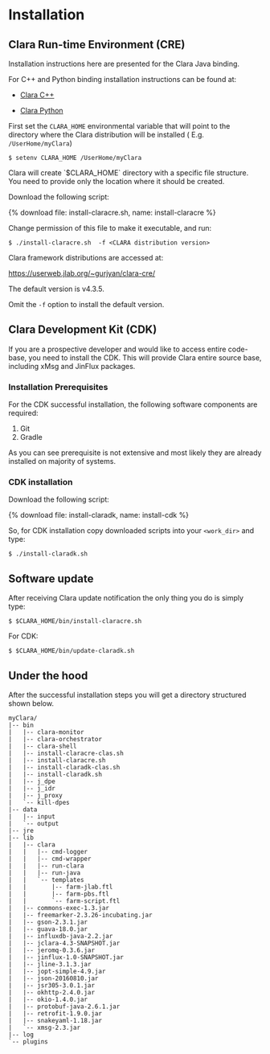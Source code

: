 # Installation

## Clara Run-time Environment (CRE)

<div class="admonition warning" markdown="1">
Installation instructions here are presented for the Clara Java binding.

For C++ and Python binding installation instructions can be found at:

- [Clara C++](https://github.com/JeffersonLab/clara-cpp)

- [Clara Python](https://github.com/JeffersonLab/clara-python)
</div>

First set the `CLARA_HOME` environmental variable that will point
to the directory where the Clara distribution will be installed
( E.g. `/UserHome/myClara`)

```
$ setenv CLARA_HOME /UserHome/myClara
```

<div class="admonition info" markdown="1">
Clara will create `$CLARA_HOME` directory with a specific file structure.
You need to provide only the location where it should be created.
</div>

Download the following script:

{% download file: install-claracre.sh, name: install-claracre %}

Change permission of this file to make it executable, and run:

```
$ ./install-claracre.sh  -f <CLARA distribution version>
```

Clara framework distributions are accessed at:

<https://userweb.jlab.org/~gurjyan/clara-cre/>

<div class="admonition note" markdown="1">
The default version is v4.3.5.

Omit the `-f` option to install the default version.
</div>

## Clara Development Kit (CDK)

If you are a prospective developer and would like to access entire code-base, you need to install the CDK.
This will provide Clara entire source base, including xMsg and JinFlux packages.

### Installation Prerequisites

For the CDK successful installation,
the following software components are required:

1.  Git
2.  Gradle

As you can see prerequisite is not extensive
and most likely they are already installed on majority of systems.

### CDK installation

Download the following script:

{% download file: install-claradk, name: install-cdk %}

So, for CDK installation copy downloaded scripts into your `<work_dir>` and type:

```
$ ./install-claradk.sh
```

## Software update

After receiving Clara update notification
the only thing you do is simply type:

```
$ $CLARA_HOME/bin/install-claracre.sh
```

For CDK:

```
$ $CLARA_HOME/bin/update-claradk.sh
```

## Under the hood

After the successful installation steps you will get a directory structured
shown below.

```
myClara/
|-- bin
|   |-- clara-monitor
|   |-- clara-orchestrator
|   |-- clara-shell
|   |-- install-claracre-clas.sh
|   |-- install-claracre.sh
|   |-- install-claradk-clas.sh
|   |-- install-claradk.sh
|   |-- j_dpe
|   |-- j_idr
|   |-- j_proxy
|   `-- kill-dpes
|-- data
|   |-- input
|   `-- output
|-- jre
|-- lib
|   |-- clara
|   |   |-- cmd-logger
|   |   |-- cmd-wrapper
|   |   |-- run-clara
|   |   |-- run-java
|   |   `-- templates
|   |       |-- farm-jlab.ftl
|   |       |-- farm-pbs.ftl
|   |       `-- farm-script.ftl
|   |-- commons-exec-1.3.jar
|   |-- freemarker-2.3.26-incubating.jar
|   |-- gson-2.3.1.jar
|   |-- guava-18.0.jar
|   |-- influxdb-java-2.2.jar
|   |-- jclara-4.3-SNAPSHOT.jar
|   |-- jeromq-0.3.6.jar
|   |-- jinflux-1.0-SNAPSHOT.jar
|   |-- jline-3.1.3.jar
|   |-- jopt-simple-4.9.jar
|   |-- json-20160810.jar
|   |-- jsr305-3.0.1.jar
|   |-- okhttp-2.4.0.jar
|   |-- okio-1.4.0.jar
|   |-- protobuf-java-2.6.1.jar
|   |-- retrofit-1.9.0.jar
|   |-- snakeyaml-1.18.jar
|   `-- xmsg-2.3.jar
|-- log
`-- plugins
```
